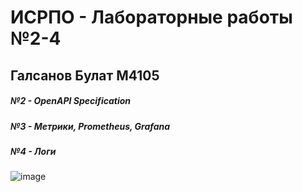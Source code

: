 # ИСРПО - Лабораторные работы №2-4
## Галсанов Булат М4105
##### №2 - OpenAPI Specification
##### №3 - Метрики, Prometheus, Grafana
##### №4 - Логи

![image](https://github.com/user-attachments/assets/0ec9b5f3-5e54-480a-b280-eb6afbb7c4e7)

